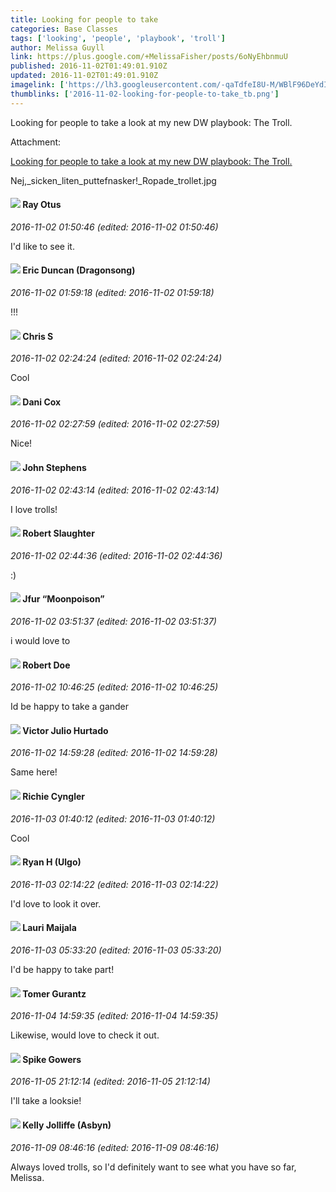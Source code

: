 ```yaml
---
title: Looking for people to take
categories: Base Classes
tags: ['looking', 'people', 'playbook', 'troll']
author: Melissa Guyll
link: https://plus.google.com/+MelissaFisher/posts/6oNyEhbnmuU
published: 2016-11-02T01:49:01.910Z
updated: 2016-11-02T01:49:01.910Z
imagelink: ['https://lh3.googleusercontent.com/-qaTdfeI8U-M/WBlF96DeYdI/AAAAAAAAU2Q/5HewlvAVBJgl7HOQNKuUmqkMY9LPU51jQCJoC/w1383-h1375/Nej%252C_sicken_liten_puttefnasker%2521_Ropade_trollet.jpg']
thumblinks: ['2016-11-02-looking-for-people-to-take_tb.png']
---
```


Looking for people to take a look at my new DW playbook: The Troll.


Attachment:

<a href='https://plus.google.com/photos/104623400813415689503/albums/6348182074104371441/6348182079613592018?sqi=100084733231320276299&sqsi=55379595-98b4-44a1-92bf-a8a8758d88f4'>Looking for people to take a look at my new DW playbook: The Troll.</a>


Nej,_sicken_liten_puttefnasker!_Ropade_trollet.jpg
<div id='comment z13xytg44mvftxpl2232tznqwwi2znhas04'>
  <h4><img src='{{site.baseurl}}//images/avatars/100495092599585582455_photo.jpg'> Ray Otus</h4>
      <p><cite>2016-11-02 01:50:46 (edited: 2016-11-02 01:50:46)</cite></p>
        <p>I&#39;d like to see it.<br /></p>
</div>
        

<div id='comment z13xytg44mvftxpl2232tznqwwi2znhas04'>
  <h4><img src='{{site.baseurl}}//images/avatars/109931133667795594746_photo.jpg'> Eric Duncan (Dragonsong)</h4>
      <p><cite>2016-11-02 01:59:18 (edited: 2016-11-02 01:59:18)</cite></p>
        <p>!!!</p>
</div>
        

<div id='comment z13xytg44mvftxpl2232tznqwwi2znhas04'>
  <h4><img src='{{site.baseurl}}//images/avatars/101789477929813700533_photo.jpg'> Chris S</h4>
      <p><cite>2016-11-02 02:24:24 (edited: 2016-11-02 02:24:24)</cite></p>
        <p>Cool</p>
</div>
        

<div id='comment z13xytg44mvftxpl2232tznqwwi2znhas04'>
  <h4><img src='{{site.baseurl}}//images/avatars/108928097530178425457_photo.jpg'> Dani Cox</h4>
      <p><cite>2016-11-02 02:27:59 (edited: 2016-11-02 02:27:59)</cite></p>
        <p>Nice!</p>
</div>
        

<div id='comment z13xytg44mvftxpl2232tznqwwi2znhas04'>
  <h4><img src='{{site.baseurl}}//images/avatars/101554656051604297040_photo.jpg'> John Stephens</h4>
      <p><cite>2016-11-02 02:43:14 (edited: 2016-11-02 02:43:14)</cite></p>
        <p>I love trolls!<br /></p>
</div>
        

<div id='comment z13xytg44mvftxpl2232tznqwwi2znhas04'>
  <h4><img src='{{site.baseurl}}//images/avatars/106502497268683547167_photo.jpg'> Robert Slaughter</h4>
      <p><cite>2016-11-02 02:44:36 (edited: 2016-11-02 02:44:36)</cite></p>
        <p>:)</p>
</div>
        

<div id='comment z13xytg44mvftxpl2232tznqwwi2znhas04'>
  <h4><img src='{{site.baseurl}}//images/avatars/105335598949995962952_photo.jpg'> Jfur “Moonpoison”</h4>
      <p><cite>2016-11-02 03:51:37 (edited: 2016-11-02 03:51:37)</cite></p>
        <p>i would love to</p>
</div>
        

<div id='comment z13xytg44mvftxpl2232tznqwwi2znhas04'>
  <h4><img src='{{site.baseurl}}//images/avatars/105487846931822189120_photo.jpg'> Robert Doe</h4>
      <p><cite>2016-11-02 10:46:25 (edited: 2016-11-02 10:46:25)</cite></p>
        <p>Id be happy to take a gander</p>
</div>
        

<div id='comment z13xytg44mvftxpl2232tznqwwi2znhas04'>
  <h4><img src='{{site.baseurl}}//images/avatars/104881770392672110983_photo.jpg'> Victor Julio Hurtado</h4>
      <p><cite>2016-11-02 14:59:28 (edited: 2016-11-02 14:59:28)</cite></p>
        <p>Same here!</p>
</div>
        

<div id='comment z13xytg44mvftxpl2232tznqwwi2znhas04'>
  <h4><img src='{{site.baseurl}}//images/avatars/104700567762846138654_photo.jpg'> Richie Cyngler</h4>
      <p><cite>2016-11-03 01:40:12 (edited: 2016-11-03 01:40:12)</cite></p>
        <p>Cool</p>
</div>
        

<div id='comment z13xytg44mvftxpl2232tznqwwi2znhas04'>
  <h4><img src='{{site.baseurl}}//images/avatars/106788142152846237230_photo.jpg'> Ryan H (Ulgo)</h4>
      <p><cite>2016-11-03 02:14:22 (edited: 2016-11-03 02:14:22)</cite></p>
        <p>I&#39;d love to look it over.</p>
</div>
        

<div id='comment z13xytg44mvftxpl2232tznqwwi2znhas04'>
  <h4><img src='{{site.baseurl}}//images/avatars/101282524805480823686_photo.jpg'> Lauri Maijala</h4>
      <p><cite>2016-11-03 05:33:20 (edited: 2016-11-03 05:33:20)</cite></p>
        <p>I&#39;d be happy to take part!</p>
</div>
        

<div id='comment z13xytg44mvftxpl2232tznqwwi2znhas04'>
  <h4><img src='{{site.baseurl}}//images/avatars/105691132767402178467_photo.jpg'> Tomer Gurantz</h4>
      <p><cite>2016-11-04 14:59:35 (edited: 2016-11-04 14:59:35)</cite></p>
        <p>Likewise, would love to check it out.<br /></p>
</div>
        

<div id='comment z13xytg44mvftxpl2232tznqwwi2znhas04'>
  <h4><img src='{{site.baseurl}}//images/avatars/105661963793197538310_photo.jpg'> Spike Gowers</h4>
      <p><cite>2016-11-05 21:12:14 (edited: 2016-11-05 21:12:14)</cite></p>
        <p>I&#39;ll take a looksie!<br /></p>
</div>
        

<div id='comment z13xytg44mvftxpl2232tznqwwi2znhas04'>
  <h4><img src='{{site.baseurl}}//images/avatars/116436541299874812323_photo.jpg'> Kelly Jolliffe (Asbyn)</h4>
      <p><cite>2016-11-09 08:46:16 (edited: 2016-11-09 08:46:16)</cite></p>
        <p>Always loved trolls, so I&#39;d definitely want to see what you have so far, Melissa.</p>
</div>
        